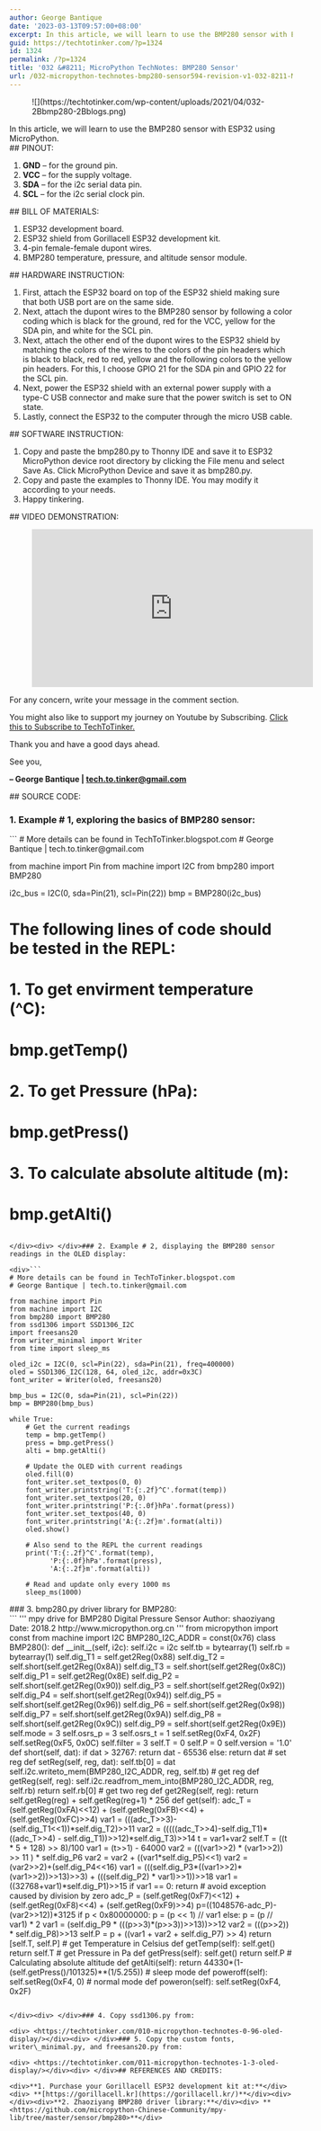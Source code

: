 ```yaml
---
author: George Bantique
date: '2023-03-13T09:57:00+08:00'
excerpt: In this article, we will learn to use the BMP280 sensor with ESP32 using MicroPython.
guid: https://techtotinker.com/?p=1324
id: 1324
permalink: /?p=1324
title: '032 &#8211; MicroPython TechNotes: BMP280 Sensor'
url: /032-micropython-technotes-bmp280-sensor594-revision-v1-032-8211-MicroPython-TechNotes-BMP280-Sensor
---
```



<figure class="wp-block-image size-full">![](https://techtotinker.com/wp-content/uploads/2021/04/032-2Bbmp280-2Bblogs.png)</figure>In this article, we will learn to use the BMP280 sensor with ESP32 using MicroPython.

<div> </div>## PINOUT:

1. **GND** – for the ground pin.
2. **VCC** – for the supply voltage.
3. **SDA** – for the i2c serial data pin.
4. **SCL** – for the i2c serial clock pin.

<div> </div>## BILL OF MATERIALS:

1. ESP32 development board.
2. ESP32 shield from Gorillacell ESP32 development kit.
3. 4-pin female-female dupont wires.
4. BMP280 temperature, pressure, and altitude sensor module.

<div> </div>## HARDWARE INSTRUCTION:

1. First, attach the ESP32 board on top of the ESP32 shield making sure that both USB port are on the same side.
2. Next, attach the dupont wires to the BMP280 sensor by following a color coding which is black for the ground, red for the VCC, yellow for the SDA pin, and white for the SCL pin.
3. Next, attach the other end of the dupont wires to the ESP32 shield by matching the colors of the wires to the colors of the pin headers which is black to black, red to red, yellow and the following colors to the yellow pin headers. For this, I choose GPIO 21 for the SDA pin and GPIO 22 for the SCL pin.
4. Next, power the ESP32 shield with an external power supply with a type-C USB connector and make sure that the power switch is set to ON state.
5. Lastly, connect the ESP32 to the computer through the micro USB cable.

<div> </div>## SOFTWARE INSTRUCTION:

1. Copy and paste the bmp280.py to Thonny IDE and save it to ESP32 MicroPython device root directory by clicking the File menu and select Save As. Click MicroPython Device and save it as bmp280.py.
2. Copy and paste the examples to Thonny IDE. You may modify it according to your needs.
3. Happy tinkering.

<div> </div>## VIDEO DEMONSTRATION:

<figure class="wp-block-embed is-type-video is-provider-youtube wp-block-embed-youtube wp-embed-aspect-16-9 wp-has-aspect-ratio"><div class="wp-block-embed__wrapper"><iframe allow="accelerometer; autoplay; clipboard-write; encrypted-media; gyroscope; picture-in-picture; web-share" allowfullscreen="" frameborder="0" height="281" loading="lazy" src="https://www.youtube.com/embed/882phAhJVdA?feature=oembed" title="032 - MicroPython TechNotes: BMP280 Sensor" width="500"></iframe></div></figure><div> </div>For any concern, write your message in the comment section.

You might also like to support my journey on Youtube by Subscribing. [Click this to Subscribe to TechToTinker.](https://www.youtube.com/c/TechToTinker?sub_confirmation=1)

Thank you and have a good days ahead.

See you,

**– George Bantique | tech.to.tinker@gmail.com**

<div> </div>## SOURCE CODE:

### 1. Example # 1, exploring the basics of BMP280 sensor:

<div>```
# More details can be found in TechToTinker.blogspot.com 
# George Bantique | tech.to.tinker@gmail.com

from machine import Pin
from machine import I2C
from bmp280 import BMP280

i2c_bus = I2C(0, sda=Pin(21), scl=Pin(22))
bmp = BMP280(i2c_bus)

# The following lines of code should be tested in the REPL:
# 1. To get envirment temperature (^C):
# bmp.getTemp()
#
# 2. To get Pressure (hPa):
# bmp.getPress()
#
# 3. To calculate absolute altitude (m):
# bmp.getAlti()

```

</div><div> </div>### 2. Example # 2, displaying the BMP280 sensor readings in the OLED display:

<div>```
# More details can be found in TechToTinker.blogspot.com 
# George Bantique | tech.to.tinker@gmail.com

from machine import Pin
from machine import I2C
from bmp280 import BMP280
from ssd1306 import SSD1306_I2C
import freesans20
from writer_minimal import Writer
from time import sleep_ms

oled_i2c = I2C(0, scl=Pin(22), sda=Pin(21), freq=400000) 
oled = SSD1306_I2C(128, 64, oled_i2c, addr=0x3C)
font_writer = Writer(oled, freesans20)

bmp_bus = I2C(0, sda=Pin(21), scl=Pin(22))
bmp = BMP280(bmp_bus)

while True:
    # Get the current readings
    temp = bmp.getTemp()
    press = bmp.getPress()
    alti = bmp.getAlti()

    # Update the OLED with current readings
    oled.fill(0)
    font_writer.set_textpos(0, 0)
    font_writer.printstring('T:{:.2f}^C'.format(temp))
    font_writer.set_textpos(20, 0)
    font_writer.printstring('P:{:.0f}hPa'.format(press))
    font_writer.set_textpos(40, 0)
    font_writer.printstring('A:{:.2f}m'.format(alti))
    oled.show()
    
    # Also send to the REPL the current readings
    print('T:{:.2f}^C'.format(temp),
          'P:{:.0f}hPa'.format(press),
          'A:{:.2f}m'.format(alti))
    
    # Read and update only every 1000 ms
    sleep_ms(1000)

```

</div><div> </div>### 3. bmp280.py driver library for BMP280:

<div>```
 '''  
   mpy drive for BMP280 Digital Pressure Sensor  
   Author: shaoziyang  
   Date:  2018.2  
   http://www.micropython.org.cn  
 '''  
 from micropython import const  
 from machine import I2C  
 BMP280_I2C_ADDR = const(0x76)  
 class BMP280():  
   def __init__(self, i2c):  
     self.i2c = i2c  
     self.tb = bytearray(1)  
     self.rb = bytearray(1)  
     self.dig_T1 = self.get2Reg(0x88)  
     self.dig_T2 = self.short(self.get2Reg(0x8A))  
     self.dig_T3 = self.short(self.get2Reg(0x8C))  
     self.dig_P1 = self.get2Reg(0x8E)  
     self.dig_P2 = self.short(self.get2Reg(0x90))  
     self.dig_P3 = self.short(self.get2Reg(0x92))  
     self.dig_P4 = self.short(self.get2Reg(0x94))  
     self.dig_P5 = self.short(self.get2Reg(0x96))  
     self.dig_P6 = self.short(self.get2Reg(0x98))  
     self.dig_P7 = self.short(self.get2Reg(0x9A))  
     self.dig_P8 = self.short(self.get2Reg(0x9C))  
     self.dig_P9 = self.short(self.get2Reg(0x9E))  
     self.mode = 3  
     self.osrs_p = 3  
     self.osrs_t = 1  
     self.setReg(0xF4, 0x2F)  
     self.setReg(0xF5, 0x0C)  
     self.filter = 3  
     self.T = 0  
     self.P = 0  
     self.version = '1.0'  
   def     short(self,     dat):  
     if dat > 32767:  
       return dat - 65536  
     else:  
       return dat  
   # set reg  
   def     setReg(self, reg, dat):  
     self.tb[0] = dat  
     self.i2c.writeto_mem(BMP280_I2C_ADDR, reg, self.tb)  
   # get reg  
   def     getReg(self, reg):  
     self.i2c.readfrom_mem_into(BMP280_I2C_ADDR, reg, self.rb)  
     return self.rb[0]  
   # get two reg  
   def     get2Reg(self, reg):  
     return self.getReg(reg) + self.getReg(reg+1) * 256  
   def get(self):  
     adc_T = (self.getReg(0xFA)<<12) + (self.getReg(0xFB)<<4) + (self.getReg(0xFC)>>4)  
     var1 = (((adc_T>>3)-(self.dig_T1<<1))*self.dig_T2)>>11  
     var2 = (((((adc_T>>4)-self.dig_T1)*((adc_T>>4) - self.dig_T1))>>12)*self.dig_T3)>>14  
     t = var1+var2  
     self.T = ((t * 5 + 128) >> 8)/100  
     var1 = (t>>1) - 64000  
     var2 = (((var1>>2) * (var1>>2)) >> 11 ) * self.dig_P6  
     var2 = var2 + ((var1*self.dig_P5)<<1)  
     var2 = (var2>>2)+(self.dig_P4<<16)  
     var1 = (((self.dig_P3*((var1>>2)*(var1>>2))>>13)>>3) + (((self.dig_P2) * var1)>>1))>>18  
     var1 = ((32768+var1)*self.dig_P1)>>15  
     if var1 == 0:  
       return # avoid exception caused by division by zero  
     adc_P = (self.getReg(0xF7)<<12) + (self.getReg(0xF8)<<4) + (self.getReg(0xF9)>>4)  
     p=((1048576-adc_P)-(var2>>12))*3125  
     if p < 0x80000000:  
       p = (p << 1) // var1  
     else:  
       p = (p // var1) * 2  
     var1 = (self.dig_P9 * (((p>>3)*(p>>3))>>13))>>12  
     var2 = (((p>>2)) * self.dig_P8)>>13  
     self.P = p + ((var1 + var2 + self.dig_P7) >> 4)  
     return [self.T, self.P]  
   # get Temperature in Celsius  
   def getTemp(self):  
     self.get()  
     return self.T  
   # get Pressure in Pa  
   def getPress(self):  
     self.get()  
     return self.P  
   # Calculating absolute altitude  
   def     getAlti(self):  
     return 44330*(1-(self.getPress()/101325)**(1/5.255))  
   # sleep mode  
   def poweroff(self):  
     self.setReg(0xF4, 0)  
   # normal mode  
   def poweron(self):  
     self.setReg(0xF4, 0x2F)  

```

</div><div> </div>### 4. Copy ssd1306.py from:

<div> <https://techtotinker.com/010-micropython-technotes-0-96-oled-display/></div><div> </div>### 5. Copy the custom fonts, writer\_minimal.py, and freesans20.py from:

<div> <https://techtotinker.com/011-micropython-technotes-1-3-oled-display/></div><div> </div>## REFERENCES AND CREDITS:

<div>**1. Purchase your Gorillacell ESP32 development kit at:**</div><div> **[https://gorillacell.kr](https://gorillacell.kr/)**</div><div> </div><div>**2. Zhaoziyang BMP280 driver library:**</div><div> **<https://github.com/micropython-Chinese-Community/mpy-lib/tree/master/sensor/bmp280>**</div>